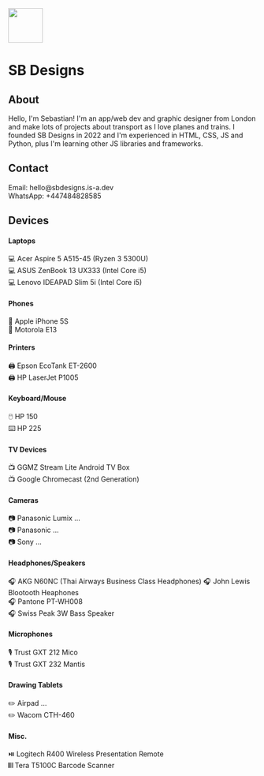 <img src="https://avatars.githubusercontent.com/u/183851309?v=4" height="70">
<h1>SB Designs</h1>

<h2>About</h2>
Hello, I'm Sebastian! I'm an app/web dev and graphic designer from London and make lots of projects about transport as I love planes and trains. I founded SB Designs in 2022 and I'm experienced in HTML, CSS, JS and Python, plus I'm learning other JS libraries and frameworks.

<h2>Contact</h2>
Email: hello@sbdesigns.is-a.dev<br>
WhatsApp: +447484828585

<h2>Devices</h2>
<h4>Laptops</h4>
💻 Acer Aspire 5 A515-45 (Ryzen 3 5300U)<br>
💻 ASUS ZenBook 13 UX333 (Intel Core i5)<br>
💻 Lenovo IDEAPAD Slim 5i (Intel Core i5)

<h4>Phones</h4>
📱 Apple iPhone 5S<br>
📱 Motorola E13

<h4>Printers</h4>
🖨️ Epson EcoTank ET-2600<br>
🖨️ HP LaserJet P1005

<h4>Keyboard/Mouse</h4>
🖱️ HP 150<br>
⌨️ HP 225

<h4>TV Devices</h4>
📺 GGMZ Stream Lite Android TV Box<br>
📺 Google Chromecast (2nd Generation)

<h4>Cameras</h4>
📷 Panasonic Lumix ...<br>
📷 Panasonic ...<br>
📷 Sony ...

<h4>Headphones/Speakers</h4>
🎧 AKG N60NC (Thai Airways Business Class Headphones)
🎧 John Lewis Blootooth Heaphones<br>
🎧 Pantone PT-WH008<br>
🎧 Swiss Peak 3W Bass Speaker

<h4>Microphones</h4>
🎙️ Trust GXT 212 Mico<br>
🎙️ Trust GXT 232 Mantis

<h4>Drawing Tablets</h4>
✏️ Airpad ...<br>
✏️ Wacom CTH-460

<h4>Misc.</h4>
⏯️ Logitech R400 Wireless Presentation Remote<br>
𝄃𝄃𝄂 Tera T5100C Barcode Scanner
